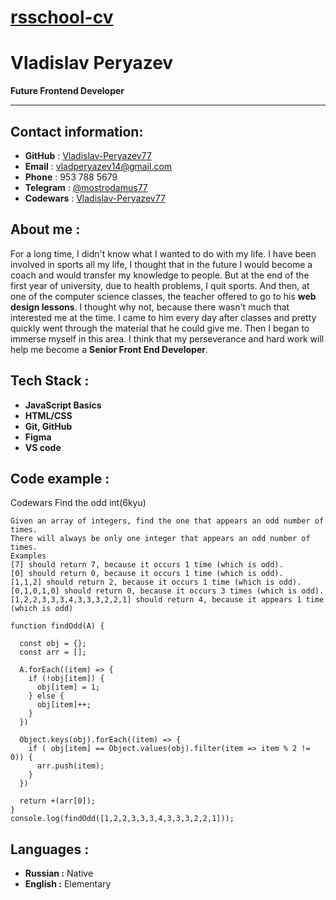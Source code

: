 # [__rsschool-cv__](https://Vladislav-Peryazev77.github.io/rsschool-cv/)

# __Vladislav Peryazev__

__Future Frontend Developer__
***
## Contact information:

* __GitHub__ : [Vladislav-Peryazev77](https://github.com/Vladislav-Peryazev77)
* __Email__ : vladperyazev14@gmail.com
* __Phone__ : 953 788 5679
* __Telegram__ : [@mostrodamus77](https://t.me/mostrodamus77)
* __Codewars__ : [Vladislav-Peryazev77](https://www.codewars.com/users/Vladislav-Peryazev77)

## About me :

For a long time, I didn't know what I wanted to do with my life. I have been involved in sports all my life, I thought that in the future I would become a coach and would transfer my knowledge to people. But at the end of the first year of university, due to health problems, I quit sports. And then, at one of the computer science classes, the teacher offered to go to his __web design lessons__. I thought why not, because there wasn't much that interested me at the time. I came to him every day after classes and pretty quickly went through the material that he could give me. Then I began to immerse myself in this area. I think that my perseverance and hard work will help me become a __Senior Front End Developer__.

## Tech Stack :

* __JavaScript Basics__
* __HTML/CSS__
* __Git, GitHub__
* __Figma__
* __VS code__

## Code example :
Codewars Find the odd int(6kyu)
```
Given an array of integers, find the one that appears an odd number of times.
There will always be only one integer that appears an odd number of times.
Examples
[7] should return 7, because it occurs 1 time (which is odd).
[0] should return 0, because it occurs 1 time (which is odd).
[1,1,2] should return 2, because it occurs 1 time (which is odd).
[0,1,0,1,0] should return 0, because it occurs 3 times (which is odd).
[1,2,2,3,3,3,4,3,3,3,2,2,1] should return 4, because it appears 1 time (which is odd)

function findOdd(A) {

  const obj = {};
  const arr = [];

  A.forEach((item) => {
    if (!obj[item]) {
      obj[item] = 1;
    } else {
      obj[item]++;
    }
  })

  Object.keys(obj).forEach((item) => {
    if ( obj[item] == Object.values(obj).filter(item => item % 2 != 0)) {
      arr.push(item);
    }
  })

  return +(arr[0]);
}
console.log(findOdd([1,2,2,3,3,3,4,3,3,3,2,2,1]));
```
## Languages :
* __Russian :__ Native
* __English :__ Elementary